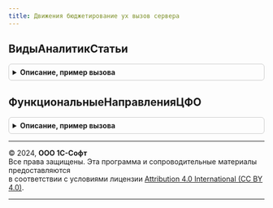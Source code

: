 ```yaml
---
title: Движения бюджетирование ух вызов сервера
---
```



## ВидыАналитикСтатьи
<details style="margin: 1em 0; padding: 0.5em; border: 1px solid #ccc; border-radius: 6px;">

<summary style="font-weight: bold; cursor: pointer;">Описание, пример вызова</summary>

```bsl
// Функция возвращает структуру видов аналитик статьи бюджета.
//
// Параметры:
//  СтатьяБюджета	 - 	 СправочникСсылка.СтатьиДвиженияДенежныхСредств, СправочникСсылка.СтатьиДоходовИРасходов,
// СправочникСсылка.СтатьиДвиженияРесурсов- статья бюджета, для которой необходимо получить аналитики
//  ТолькоЛимитируемыеАналитики - Булево - Если Истина, то возвращаются только лимитируемые аналитики. Значение по умолчанию Ложь
//
// Возвращаемое значение:
//  Структура - Структура, содержащая виды аналитик.
//
Функция ВидыАналитикСтатьи(СтатьяБюджета, ТолькоЛимитируемыеАналитики = Ложь) Экспорт
```

Пример вызова
```bsl
Результат = ДвиженияБюджетированиеУХВызовСервера.ВидыАналитикСтатьи(СтатьяБюджета, ТолькоЛимитируемыеАналитики);
```
</details>

## ФункциональныеНаправленияЦФО
<details style="margin: 1em 0; padding: 0.5em; border: 1px solid #ccc; border-radius: 6px;">

<summary style="font-weight: bold; cursor: pointer;">Описание, пример вызова</summary>

```bsl

// Функция возвращает Функциональные направления, статьи которых доступны для данного ЦФО.
//
// Параметры:
//  ЦФО	 - 	СправочникСсылка.Организации - ЦФО, для которого определяются функциональные направления.
//
// Возвращаемое значение:
//  Массив - массив элементов
//
Функция ФункциональныеНаправленияЦФО(Знач ЦФО) Экспорт
```

Пример вызова
```bsl
Результат = ДвиженияБюджетированиеУХВызовСервера.ФункциональныеНаправленияЦФО(ЦФО) 
```
</details>

---

© 2024, **ООО 1С-Софт**  
Все права защищены. Эта программа и сопроводительные материалы предоставляются  
в соответствии с условиями лицензии [Attribution 4.0 International (CC BY 4.0)](https://creativecommons.org/licenses/by/4.0/legalcode).

---
